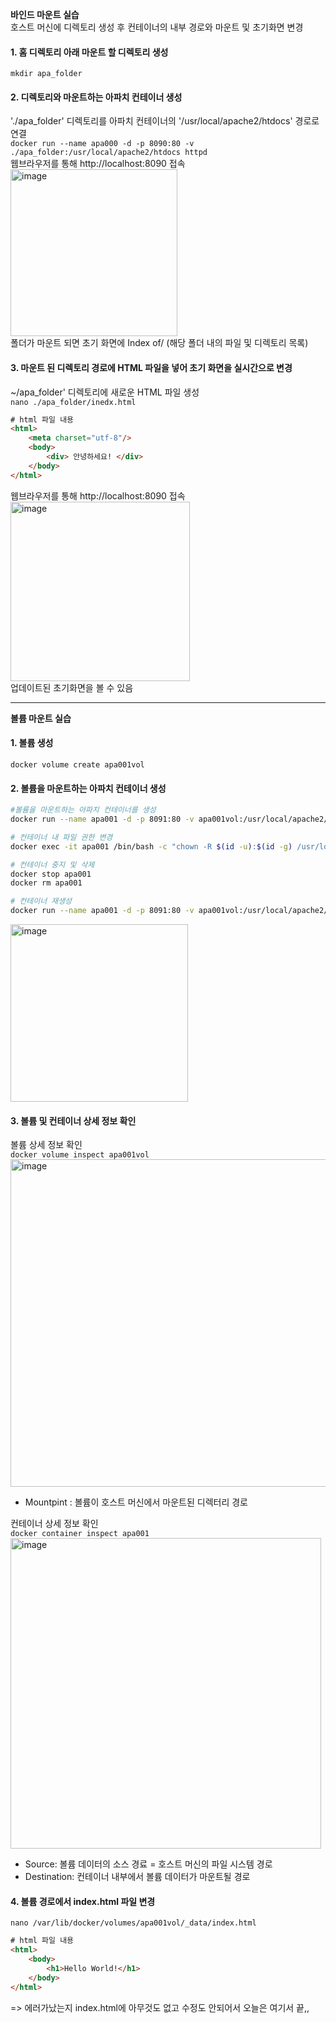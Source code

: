 **바인드 마운트 실습**  
호스트 머신에 디렉토리 생성 후 컨테이너의 내부 경로와 마운트 및 초기화면 변경

#### 1. 홈 디렉토리 아래 마운트 할 디렉토리 생성
`mkdir apa_folder`

#### 2. 디렉토리와 마운트하는 아파치 컨테이너 생성  
'./apa_folder' 디렉토리를 아파치 컨테이너의 '/usr/local/apache2/htdocs' 경로로 연결  
`docker run --name apa000 -d -p 8090:80 -v ./apa_folder:/usr/local/apache2/htdocs httpd`  
웹브라우저를 통해 http://localhost:8090 접속  
<img width="267" alt="image" src="https://github.com/user-attachments/assets/f8213227-da1c-47ec-856a-355ce220040a">  
폴더가 마운트 되면 초기 화면에  Index of/ (해당 폴더 내의 파일 및 디렉토리 목록)

#### 3. 마운트 된 디렉토리 경로에 HTML 파일을 넣어 초기 화면을 실시간으로 변경
~/apa_folder' 디렉토리에 새로운 HTML 파일 생성  
`nano ./apa_folder/inedx.html` 
```html
# html 파일 내용
<html>
    <meta charset="utf-8"/>
    <body>
        <div> 안녕하세요! </div>
    </body>
</html>
```
웹브라우저를 통해 http://localhost:8090 접속  
<img width="287" alt="image" src="https://github.com/user-attachments/assets/192bd873-d943-4f52-8e99-a2f4b2c10aa2">  
업데이트된 초기화면을 볼 수 있음

---
**볼륨 마운트 실습**
#### 1. 볼륨 생성
`docker volume create apa001vol`

#### 2. 볼륨을 마운트하는 아파치 컨테이너 생성
```bash
#볼륨을 마운트하는 아파치 컨테이너를 생성
docker run --name apa001 -d -p 8091:80 -v apa001vol:/usr/local/apache2/htdocs httpd

# 컨테이너 내 파일 권한 변경
docker exec -it apa001 /bin/bash -c "chown -R $(id -u):$(id -g) /usr/local/apache2/htdocs"

# 컨테이너 중지 및 삭제
docker stop apa001
docker rm apa001

# 컨테이너 재생성
docker run --name apa001 -d -p 8091:80 -v apa001vol:/usr/local/apache2/htdocs --user $(id -u):$(id -g) httpd
```  
<img width="284" alt="image" src="https://github.com/user-attachments/assets/821caa6c-d8f3-4bbb-bf87-d101f70918fc">


#### 3. 볼륨 및 컨테이너 상세 정보 확인
볼륨 상세 정보 확인  
`docker volume inspect apa001vol`  
<img width="524" alt="image" src="https://github.com/user-attachments/assets/f28abdd2-0632-4535-9616-41ee3ddc0702">  
- Mountpint : 볼륨이 호스트 머신에서 마운트된 디렉터리 경로

컨테이너 상세 정보 확인  
`docker container inspect apa001`  
<img width="497" alt="image" src="https://github.com/user-attachments/assets/c91adbfe-6b7c-4bd7-83df-138e26c7c924">  
- Source: 볼륨 데이터의 소스 경료 = 호스트 머신의 파일 시스템 경로
- Destination: 컨테이너 내부에서 볼륨 데이터가 마운트될 경로

#### 4. 볼륨 경로에서 index.html 파일 변경
`nano /var/lib/docker/volumes/apa001vol/_data/index.html`

```html
# html 파일 내용
<html>
    <body>
        <h1>Hello World!</h1>
    </body>
</html>
```

=> 에러가났는지 index.html에 아무것도 없고 수정도 안되어서 오늘은 여기서 끝,,
